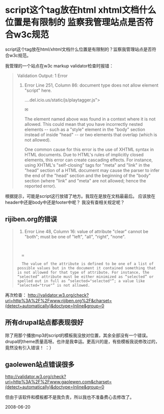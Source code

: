 # script这个tag放在html xhtml文档什么位置是有限制的 监察我管理站点是否符合w3c规范

script这个tag放在html/xhtml文档什么位置是有限制的？监察我管理站点是否符合w3c规范。

我管理的一个站点在w3c markup validator检查时报错：

> Validation Output:  1 Error
> 
>    1. Error Line 251, Column 86: document type does not allow element "script" here.
> 
>       ….del.icio.us/static/js/playtagger.js"></script>
> 
>       ✉
> 
>       The element named above was found in a context where it is not allowed. This could mean that you have incorrectly nested elements -- such as a "style" element in the "body" section instead of inside "head" -- or two elements that overlap (which is not allowed).
> 
>       One common cause for this error is the use of XHTML syntax in HTML documents. Due to HTML's rules of implicitly closed elements, this error can create cascading effects. For instance, using XHTML's "self-closing" tags for "meta" and "link" in the "head" section of a HTML document may cause the parser to infer the end of the "head" section and the beginning of the "body" section (where "link" and "meta" are not allowed; hence the reported error).

根据提示，可能是script这行放错了地方。我现在是放在文档最最后。
应该放在header中还是body中还是footer中呢？
我没有查相关规定呢？

## rijiben.org的错误

>    1.   Error  Line 48, Column 16: value of attribute "clear" cannot be "both"; must be one of "left", "all", "right", "none".
> 
>       	<br clear="both"/>
> 
>       ✉
> 
>       The value of the attribute is defined to be one of a list of possible values but in the document it contained something that is not allowed for that type of attribute. For instance, the “selected” attribute must be either minimized as “selected” or spelled out in full as “selected="selected"”; a value like “selected="true"” is not allowed.

再次检查： http://validator.w3.org/check?uri=http%3A%2F%2Fwww.rijiben.org%2F&charset=(detect+automatically)&doctype=Inline&group=0

## 所有drupal站点都表现很好

除了用那个播放mp3的script的模板我没放对位置，其余全部没有一个错误。drupal的theme质量高呀。也许是我幸运。更高兴的是，有些模板我说修改过的，竟然没有引入错误！ ：）

## gaolewen站点错误很多

http://validator.w3.org/check?uri=http%3A%2F%2Fwww.gaolewen.com&charset=(detect+automatically)&doctype=Inline&group=0

但由于该软件和模板都不是我负责，所以我也不准备费心去修改了。


2008-06-20